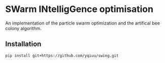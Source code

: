 # SWarm INtelligGence optimisation
An implementation of the particle swarm optimization and the artifical bee colony algorithm.

## Installation
`pip install git+https://github.com/yqiuu/swing.git`
